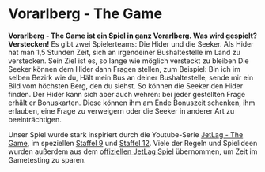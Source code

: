 # Vorarlberg - The Game

**Vorarlberg - The Game ist ein Spiel in ganz Vorarlberg. Was wird gespielt? Verstecken!**
Es gibt zwei Spielerteams: Die Hider und die Seeker. Als Hider hat man 1,5 Stunden Zeit, sich an irgendeiner Bushaltestelle im Land zu verstecken. Sein Ziel ist es, so lange wie möglich versteckt zu bleiben Die Seeker können dem Hider dann Fragen stellen, zum Beispiel: Bin ich im selben Bezirk wie du, Hält mein Bus an deiner Bushaltestelle, sende mir ein Bild vom höchsten Berg, den du siehst. So können die Seeker den Hider finden. Der Hider kann sich aber auch wehren: bei jeder gestellten Frage erhält er Bonuskarten. Diese können ihm am Ende Bonuszeit schenken, ihm erlauben, eine Frage zu verweigern oder die Seeker in anderer Art zu beeinträchtigen. 

Unser Spiel wurde stark inspiriert durch die Youtube-Serie [JetLag - The Game](https://www.youtube.com/@jetlagthegame), im speziellen [Staffel 9](https://www.youtube.com/playlist?list=PLB7ZcpBcwdC7gTO_IVdiBv8nVPLKbqNa4) und [Staffel 12](https://www.youtube.com/playlist?list=PLB7ZcpBcwdC79KvPUh76PhFZ8x7q18hOW). Viele der Regeln und Spielideen wurden außerdem aus dem [offiziellen JetLag Spiel](https://store.nebula.tv/products/hideandseek) übernommen, um Zeit im Gametesting zu sparen.